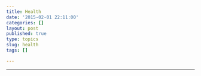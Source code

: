 ```yaml
---
title: Health
date: '2015-02-01 22:11:00'
categories: []
layout: post
published: true
type: topics
slug: health
tags: []

---
```

---
